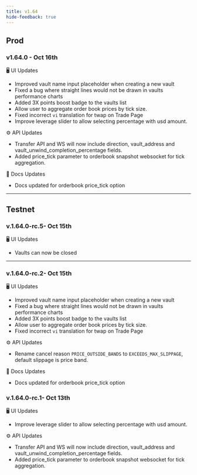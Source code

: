 ```yaml
---
title: v1.64
hide-feedback: true
---
```


## Prod

### v1.64.0 - Oct 16th

🖥️ UI Updates

* Improved vault name input placeholder when creating a new vault
* Fixed a bug where straight lines would not be drawn in vaults performance charts
* Added 3X points boost badge to the vaults list
* Allow user to aggregate order book prices by tick size.
* Fixed incorrect `vi` translation for twap on Trade Page
* Improve leverage slider to allow selecting percentage with usd amount.

⚙️ API Updates

* Transfer API and WS will now include direction, vault\_address and vault\_unwind\_completion\_percentage fields.
* Added price\_tick parameter to orderbook snapshot websocket for tick aggregation.

:book: Docs Updates

* Docs updated for orderbook price\_tick option

***

## Testnet

### v.1.64.0-rc.5- Oct 15th

🖥️  UI Updates

* Vaults can now be closed

***

### v.1.64.0-rc.2- Oct 15th

🖥️ UI Updates

* Improved vault name input placeholder when creating a new vault
* Fixed a bug where straight lines would not be drawn in vaults performance charts
* Added 3X points boost badge to the vaults list
* Allow user to aggregate order book prices by tick size.
* Fixed incorrect `vi` translation for twap on Trade Page

⚙️ API Updates

* Rename cancel reason `PRICE_OUTSIDE_BANDS` to `EXCEEDS_MAX_SLIPPAGE`, default slippage is price band.

:book: Docs Updates

* Docs updated for orderbook price\_tick option



### v.1.64.0-rc.1- Oct 13th

🖥️  UI Updates

* Improve leverage slider to allow selecting percentage with usd amount.

⚙️ API Updates

* Transfer API and WS will now include direction, vault\_address and vault\_unwind\_completion\_percentage fields.
* Added price\_tick parameter to orderbook snapshot websocket for tick aggregation.



